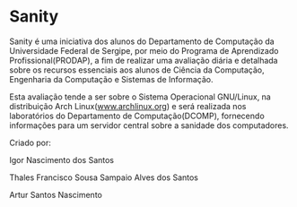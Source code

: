# Sanity

Sanity é uma iniciativa dos alunos do Departamento de Computação da Universidade Federal de Sergipe, por meio do Programa de Aprendizado Profissional(PRODAP), a fim de realizar uma avaliação diária e detalhada sobre os recursos essenciais aos alunos de Ciência da Computação, Engenharia da Computação e Sistemas de Informação.

Esta avaliação tende a ser sobre o Sistema Operacional GNU/Linux, na distribuição Arch Linux(www.archlinux.org) e será realizada nos laboratórios do Departamento de Computação(DCOMP), fornecendo informações para um servidor central sobre a sanidade dos computadores.

Criado por:

Igor Nascimento dos Santos

Thales Francisco Sousa Sampaio Alves dos Santos

Artur Santos Nascimento
